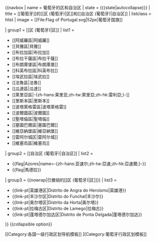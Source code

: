 {{navbox
| name      = 葡萄牙的区和自治区
| state     = {{{state|autocollapse}}}
| title     = [[葡萄牙]]的[[区 (葡萄牙)|区]]和[[自治区 (葡萄牙)|自治区]]
| listclass = hlist
| image     = [[File:Flag of Portugal.svg|52px|葡萄牙国旗]]

| group1 = [[区 (葡萄牙)|区]]
|  list1 =
* [[阿威羅區|阿威羅]]
* [[貝雅區|貝雅]]
* [[布拉加區|布拉加]]
* [[布拉干薩區|布拉干薩]]
* [[布朗庫堡區|布朗庫堡]]
* [[科英布拉區|科英布拉]]
* [[埃武拉區|埃武拉]]
* [[法魯區|法魯]]
* [[瓜達區|瓜達]]
* [[萊里亞區|-{zh-hans:莱里亚;zh-tw:萊里亞;zh-hk:雷利亞;}-]]
* [[里斯本區|里斯本]]
* [[波塔萊格雷區|波塔萊格雷]]
* [[波爾圖區|波爾圖]]
* [[聖塔倫區|聖塔倫]]
* [[塞圖巴爾區|塞圖巴爾]]
* [[維亞納堡區|維亞納堡]]
* [[雷阿尔城区|雷阿尔城]]
* [[維塞烏區|維塞烏]]

| group2 = [[自治区 (葡萄牙)|自治区]]
|  list2 =
* {{flag|Azores|name=-{zh-hans:亚速尔;zh-tw:亞速;zh-hk:亞速爾;}-}}
* {{flag|馬德拉}}

| group3 = {{nowrap|已撤销的[[区 (葡萄牙)|区]]}}
|  list3 =
* {{link-pt|英雄港区|Distrito de Angra do Heroísmo|英雄港}}
* {{link-pt|丰沙尔区|Distrito do Funchal|丰沙尔}}
* {{link-pt|奥尔塔区|Distrito da Horta|奥尔塔}}
* {{link-pt|拉梅古区|Distrito de Lamego|拉梅古}}
* {{link-pt|蓬塔德尔加达区|Distrito de Ponta Delgada|蓬塔德尔加达}}

}}<noinclude>
{{collapsible option}}

[[Category:各国一级行政区划导航模板]]
[[Category:葡萄牙行政区划模板]]

</noinclude>